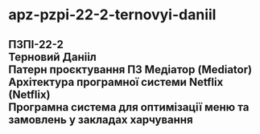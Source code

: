 # apz-pzpi-22-2-ternovyi-daniil
ПЗПІ-22-2  
Терновий Данііл  
Патерн проєктування ПЗ Медіатор (Mediator)  
Архітектура програмної системи Netflix (Netflix)  
Програмна система для оптимізації меню та замовлень у закладах харчування  
---  
